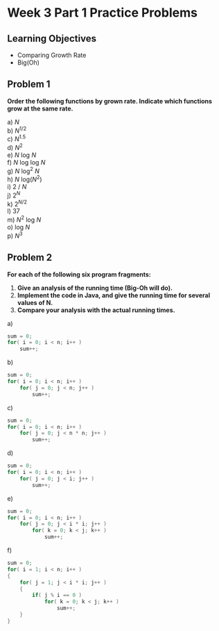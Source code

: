 Week 3 Part 1 Practice Problems
========================

Learning Objectives
-------------------
- Comparing Growth Rate
- Big(Oh)


Problem 1
---------

**Order the following functions by grown rate. Indicate which functions grow at the same rate.**


a) *N*<br>
b) *N*<sup>1/2</sup><br>
c) *N*<sup>1.5</sup><br>
d) *N*<sup>2</sup><br>
e) *N* log *N*<br>
f) *N* log log *N*<br>
g) *N* log<sup>2</sup> *N*<br>
h) *N* log(*N*<sup>2</sup>)<br>
i) 2 / *N*<br>
j) 2<sup>*N*</sup><br>
k) 2<sup>*N*/2</sup><br>
l) 37<br>
m) *N*<sup>2</sup> log *N*<br>
o) log *N*<br>
p) *N*<sup>3</sup><br>



Problem 2
---------

**For each of the following six program fragments:**<br>
1. **Give an analysis of the running time (Big-Oh will do).**<br>
2. **Implement the code in Java, and give the running time for several values of N.**<br>
3. **Compare your analysis with the actual running times.**



a)
```java
sum = 0;
for( i = 0; i < n; i++ )
	sum++;
```

b)
```java
sum = 0;
for( i = 0; i < n; i++ )
	for( j = 0; j < n; j++ )
		sum++;
```

c)
```java
sum = 0;
for( i = 0; i < n; i++ )
	for( j = 0; j < n * n; j++ )
		sum++;
```

d)
```java
sum = 0;
for( i = 0; i < n; i++ )
	for( j = 0; j < i; j++ )
		sum++;
```

e)
```java
sum = 0;
for( i = 0; i < n; i++ )
	for( j = 0; j < i * i; j++ )
		for( k = 0; k < j; k++ )
			sum++;
```

f)
```java
sum = 0;
for( i = 1; i < n; i++ )
{
	for( j = 1; j < i * i; j++ )
	{
		if( j % i == 0 )
			for( k = 0; k < j; k++ )
				sum++;
	}
}
```
